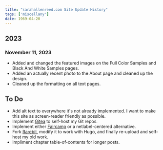 ```yaml
---
title: "sarahallenreed.com Site Update History"
tags: ['miscellany']
date: 1969-04-20
---
```


## 2023

### November 11, 2023

* Added and changed the featured images on the Full Color Samples and Black And White Samples pages.
* Added an actually recent photo to the About page and cleaned up the design.
* Cleaned up the formatting on all text pages.

## To Do

* Add alt text to everywhere it's not already implemented. I want to make this site as screen-reader friendly as possible.
* Implement [Gitea](https://about.gitea.com/) to self-host my Git repos.
* Implement either [Faircamp](https://codeberg.org/simonrepp/faircamp) or a netlabel-centered alternative.
* Fork [Rarebit](https://rarebit.neocities.org/), modify it to work with Hugo, and finally re-upload and self-host my old work.
* Impliment chapter table-of-contents for longer posts.

